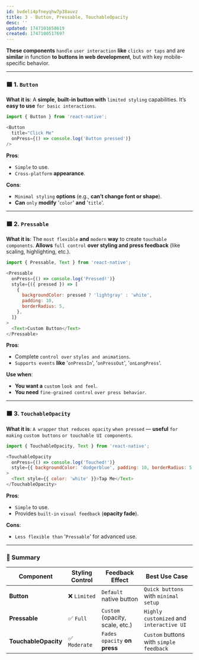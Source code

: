 ```yaml
---
id: bvdeli4pfneyqhw7p38auvz
title: 3 - Button, Pressable, TouchableOpacity
desc: ''
updated: 1747101658619
created: 1747100517697
---
```


**These components** `handle` `user interaction` **like** `clicks or taps` and are **similar** in function **to buttons in web development**, but with key mobile-specific behavior.

---

### 🟦 1. `Button`

**What it is**:
A **simple**, **built-in button with** `limited styling` capabilities. It’s **easy to use** `for basic interactions`.

```js
import { Button } from 'react-native';

<Button
  title="Click Me"
  onPress={() => console.log('Button pressed')}
/>
```

**Pros**:

* `Simple` to use.
* `Cross-platform` **appearance**.

**Cons**:

* `Minimal styling` **options** (e.g., **can’t change font or shape**).
* **Can** `only` **modify** '`color`' **and** '`title`'.

---

### 🟪 2. `Pressable`

**What it is**:
The `most flexible` **and** `modern` **way** to create `touchable components`. **Allows** `full control` **over styling and press feedback** (like scaling, highlighting, etc.).

```js
import { Pressable, Text } from 'react-native';

<Pressable
  onPress={() => console.log('Pressed!')}
  style={({ pressed }) => [
    {
      backgroundColor: pressed ? 'lightgray' : 'white',
      padding: 10,
      borderRadius: 5,
    },
  ]}
>
  <Text>Custom Button</Text>
</Pressable>
```

**Pros**:

* Complete `control over` `styles and animations`.
* `Supports events` **like** '`onPressIn`', '`onPressOut`', '`onLongPress`'.

**Use when**:

* **You want a** `custom` `look and feel`.
* **You need** `fine-grained control` `over press behavior`.

---

### 🟧 3. `TouchableOpacity`

**What it is**:
`A wrapper` `that reduces opacity` `when pressed` — **useful** `for making` `custom buttons` `or touchable UI components`.

```js
import { TouchableOpacity, Text } from 'react-native';

<TouchableOpacity
  onPress={() => console.log('Touched!')}
  style={{ backgroundColor: 'dodgerblue', padding: 10, borderRadius: 5 }}
>
  <Text style={{ color: 'white' }}>Tap Me</Text>
</TouchableOpacity>
```

**Pros**:

* `Simple` to use.
* Provides `built-in` `visual feedback` (**opacity fade**).

**Cons**:

* `Less flexible than` '`Pressable`' for advanced use.

---

### 🧠 Summary

| Component          | Styling Control | Feedback Effect               | Best Use Case                        |
| ------------------ | --------------- | ----------------------------- | ------------------------------------ |
| **Button**           | ❌ `Limited`       | `Default` native button         | `Quick buttons` with `minimal setup`     |
| **Pressable**        | ✅ `Full`          | `Custom` (opacity, scale, etc.) | `Highly customized` and `interactive UI` |
| **TouchableOpacity** | ✅ `Moderate`      | `Fades opacity` **on press**        | `Custom` buttons with `simple feedback`  |
